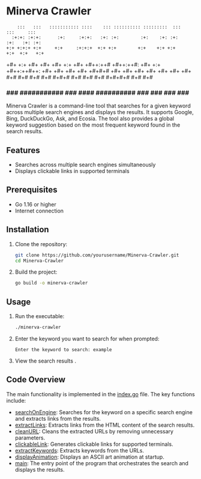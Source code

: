 # Minerva Crawler

        :::   :::   ::::::::::: ::::    ::: :::::::::: :::::::::  :::     :::     :::  
      :+:+: :+:+:      :+:     :+:+:   :+: :+:        :+:    :+: :+:     :+:   :+: :+: 
    +:+ +:+:+ +:+     +:+     :+:+:+  +:+ +:+        +:+    +:+ +:+     +:+  +:+   +:+ 
   +#+  +:+  +#+     +#+     +#+ +:+ +#+ +#++:++#   +#++:++#:  +#+     +:+ +#++:++#++: 
  +#+       +#+     +#+     +#+  +#+#+# +#+        +#+    +#+  +#+   +#+  +#+     +#+  
 #+#       #+#     #+#     #+#   #+#+# #+#        #+#    #+#   #+#+#+#   #+#     #+#   
###       ### ########### ###    #### ########## ###    ###     ###     ###     ###    

Minerva Crawler is a command-line tool that searches for a given keyword across multiple search engines and displays the results. It supports Google, Bing, DuckDuckGo, Ask, and Ecosia. The tool also provides a global keyword suggestion based on the most frequent keyword found in the search results.

## Features

- Searches across multiple search engines simultaneously
- Displays clickable links in supported terminals

## Prerequisites

- Go 1.16 or higher
- Internet connection

## Installation

1. Clone the repository:
    ```sh
    git clone https://github.com/yourusername/Minerva-Crawler.git
    cd Minerva-Crawler
    ```

2. Build the project:
    ```sh
    go build -o minerva-crawler
    ```

## Usage

1. Run the executable:
    ```sh
    ./minerva-crawler
    ```

2. Enter the keyword you want to search for when prompted:
    ```
    Enter the keyword to search: example
    ```

3. View the search results .

## Code Overview

The main functionality is implemented in the [index.go](http://_vscodecontentref_/1) file. The key functions include:

- [searchOnEngine](http://_vscodecontentref_/2): Searches for the keyword on a specific search engine and extracts links from the results.
- [extractLinks](http://_vscodecontentref_/3): Extracts links from the HTML content of the search results.
- [cleanURL](http://_vscodecontentref_/4): Cleans the extracted URLs by removing unnecessary parameters.
- [clickableLink](http://_vscodecontentref_/5): Generates clickable links for supported terminals.
- [extractKeywords](http://_vscodecontentref_/6): Extracts keywords from the URLs.
- [displayAnimation](http://_vscodecontentref_/7): Displays an ASCII art animation at startup.
- [main](http://_vscodecontentref_/8): The entry point of the program that orchestrates the search and displays the results.

